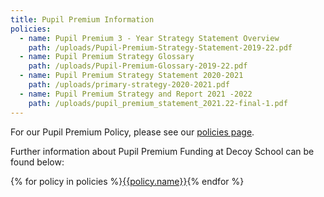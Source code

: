 ```yaml
---
title: Pupil Premium Information
policies:
  - name: Pupil Premium 3 - Year Strategy Statement Overview
    path: /uploads/Pupil-Premium-Strategy-Statement-2019-22.pdf
  - name: Pupil Premium Strategy Glossary
    path: /uploads/Pupil-Premium-Glossary-2019-22.pdf
  - name: Pupil Premium Strategy Statement 2020-2021
    path: /uploads/primary-strategy-2020-2021.pdf
  - name: Pupil Premium Strategy and Report 2021 -2022
    path: /uploads/pupil_premium_statement_2021.22-final-1.pdf
---
```

For our Pupil Premium Policy, please see our [policies page](https://decoy-school-test-site.netlify.app/information/policies/).

Further information about Pupil Premium Funding at Decoy School can be found below:

<div class="content-grid">
  {% for policy in policies %}<a href="{{policy.path}}">{{policy.name}}</a>{% endfor %}
</div>
